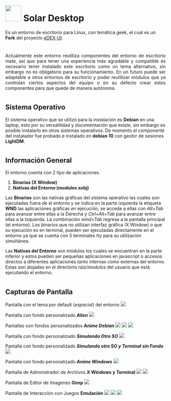 #
# <img src="https://github.com/bernardosegura/solarDesktop/blob/master/solar.svg" height="50px" width="50px" /> Solar Desktop
Es un entorno de escritorio para Linux, con temática geek, el cual es un __Fork__ del proyecto [eDEX-UI](https://github.com/GitSquared/edex-ui).
#
<p align="justify"> Actualmente este entorno reutiliza componentes del entorno de escritorio mate, así que para tener una experiencia más agradable y compatible es necesario tener instalado este escritorio como un tema alternativo, sin embargo no es obligatorio para su funcionamiento. En un futuro puede ser adaptable a otros entornos de escritorio y poder reutilizar módulos que ya controlan ciertos aspectos del equipo o en su defecto crear estos componentes para que quede de manera autónoma.</p>

# 
## Sistema Operativo
El sistema operativo que se utilizó para la instalación es __Debian__ en una laptop, esto por su versatilidad y documentación que existe, sin embargo es posible instalarlo en otros sistemas operativos. De momento el componente del instalador fue probado e instalado en __debian 10__ con gestor de sesiones __LightDM__.

# 
## Información General
El entorno cuenta con 2 tipo de aplicaciones.

1. __Binarias (X Window)__
2. __Nativas del Entorno (modulos xobj)__

Las __Binarias__ son las nativas gráficas del sistema operativo las cuales son ejecutadas fuera de el entorno y se indica en la parte izquierda la etiqueta __WND__ las aplicaciones gráficas en ejecución, se accede a ellas con _Alt+Tab_ para avanzar entre ellas a la Derecha y _Ctrl+Alt+Tab_ para avanzar entre ellas a la Izquierda. La combinación _wind+Tab_ regresa a la pantalla principal (el entorno).
Los binarios que no utilizan interfaz gráfica (X Window) o que su ejecución es en terminal, pueden ser ejecutadas directamente en el entorno ya que se cuenta con 5 terminales tty para su utilización simultánea.

Las __Nativas del Entorno__ son módulos los cuales se encuentran en la parte inferior y estos pueden ser pequeñas aplicaciones en javascript o accesos directos a diferentes aplicaciones tanto internas como externas del entorno. Estas son alojadas en el directorio _raiz/modulos_ del usuario que está ejecutando el entorno.

# 
## Capturas de Pantalla
Pantalla con el tema por default (_espacial_) del entorno
<img src="https://github.com/bernardosegura/solarDesktop/blob/master/img/desktop.png" />

Pantalla con fondo personalizado ___Alien___
<img src="https://github.com/bernardosegura/solarDesktop/blob/master/img/confondo.png" />

Pantallas con fondos personalizados ___Anime Debian___
<img src="https://github.com/bernardosegura/solarDesktop/blob/master/img/confondoanime.png" />
<img src="https://github.com/bernardosegura/solarDesktop/blob/master/img/confondoanime2.png" />
<img src="https://github.com/bernardosegura/solarDesktop/blob/master/img/confondoanime3.png" />

Pantalla con fondo personalizado ___Simulando Otro SO___
<img src="https://github.com/bernardosegura/solarDesktop/blob/master/img/confondoanimewin.png" />

Pantalla con fondo personalizado ___Simulando otro SO y Terminal sin Fondo___
<img src="https://github.com/bernardosegura/solarDesktop/blob/master/img/confondoanimewinsinfnd.png" />

Pantalla con fondo personalizado ___Anime Windows___
<img src="https://github.com/bernardosegura/solarDesktop/blob/master/img/confondoanimewin2.png" />

Pantalla de Administrador de Archivos __X Windows y Terminal__
<img src="https://github.com/bernardosegura/solarDesktop/blob/master/img/fmanager.png" />
<img src="https://github.com/bernardosegura/solarDesktop/blob/master/img/fmanagerconsol.png" />

Pantalla de Editor de Imagenes __Gimp__
<img src="https://github.com/bernardosegura/solarDesktop/blob/master/img/gimp.png" />

Pantalla de Interacción con Juegos __Emulación__
<img src="https://github.com/bernardosegura/solarDesktop/blob/master/img/games.png" />
<img src="https://github.com/bernardosegura/solarDesktop/blob/master/img/mario.png" />
<img src="https://github.com/bernardosegura/solarDesktop/blob/master/img/mslug2.png" />
#
